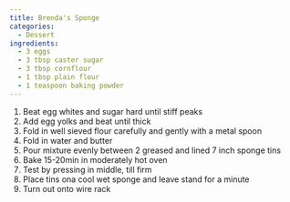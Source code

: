 ```yaml
---
title: Brenda's Sponge
categories:
  - Dessert
ingredients:
  - 3 eggs
  - 3 tbsp caster sugar
  - 3 tbsp cornflour
  - 1 tbsp plain flour
  - 1 teaspoon baking powder
---
```

1. Beat egg whites and sugar hard until stiff peaks
2. Add egg yolks and beat until thick
3. Fold in well sieved flour carefully and gently with a metal spoon
4. Fold in water and butter
5. Pour mixture evenly between 2 greased and lined 7 inch sponge tins
6. Bake 15-20min in moderately hot oven
7. Test by pressing in middle, till firm
8. Place tins ona  cool wet sponge and leave stand for a minute
9. Turn out onto wire rack